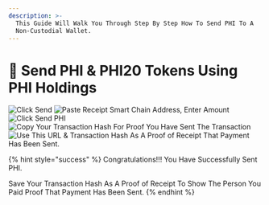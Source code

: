 ```yaml
---
description: >-
  This Guide Will Walk You Through Step By Step How To Send PHI To A
  Non-Custodial Wallet.
---
```


# 💸 Send PHI & PHI20 Tokens Using PHI Holdings

![Click Send](../../.gitbook/assets/IMG\_5273.jpg) ![Paste Receipt Smart Chain Address, Enter Amount ](../../.gitbook/assets/IMG\_5274.jpg) ![Click Send PHI](../../.gitbook/assets/IMG\_5276.jpg) ![Copy Your Transaction Hash For Proof You Have Sent The Transaction ](../../.gitbook/assets/IMG\_5277.jpg) ![Use This URL & Transaction Hash As A Proof of Receipt That Payment Has Been Sent. ](../../.gitbook/assets/IMG\_5278.jpg)

{% hint style="success" %}
Congratulations!!! You Have Successfully Sent PHI.&#x20;

Save Your Transaction Hash As A Proof of Receipt To Show The Person You Paid Proof That Payment Has Been Sent.&#x20;
{% endhint %}
